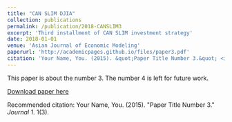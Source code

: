 ```yaml
---
title: "CAN SLIM DJIA"
collection: publications
permalink: /publication/2018-CANSLIM3
excerpt: 'Third installment of CAN SLIM investment strategy'
date: 2018-01-01
venue: 'Asian Journal of Economic Modeling'
paperurl: 'http://academicpages.github.io/files/paper3.pdf'
citation: 'Your Name, You. (2015). &quot;Paper Title Number 3.&quot; <i>Journal 1</i>. 1(3).'
---
```

This paper is about the number 3. The number 4 is left for future work.

[Download paper here](http://academicpages.github.io/files/paper3.pdf)

Recommended citation: Your Name, You. (2015). "Paper Title Number 3." <i>Journal 1</i>. 1(3).
